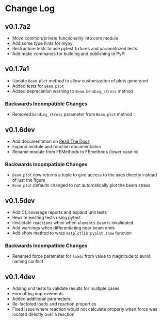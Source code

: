 # Change Log

## v0.1.7a2
- Move common/private functionality into core module
- Add some type hints for mypy
- Restructure tests to use pytest fixtures and parametrized tests
- Add make commands for building and publishing to PyPi

## v0.1.7a1
- Update `Beam.plot` method to allow customization of plots generated
- Added tests for `Beam.plot`
- Added depreciation warning to `Beam.bending_stress` method

### Backwards Incompatible Changes 
- Removed `bending_stress` parameter from `Beam.plot` method
    

## v0.1.6dev
 - Add documentation on [Read The Docs](https://femethods.readthedocs.io/en/latest/index.html)
 - Expand module and function documentation
 - Rename module from FEMethods to FEmethods (lower case m)

### Backwards Incompatible Changes
 - `Beam.plot` now returns a tuple to give access to the axes directly instead of just the figure
 - `Beam.plot` defaults changed to not automatically plot the beam stress

## v0.1.5dev
 - Add CI, coverage reports and expand unit tests
 - Rewrite existing tests using pytest
 - Invalidate `reactions` when when `elements.Beam` is invalidated
 - Add warnings when differentiating near beam ends
 - Add show method to wrap `matplotlib.pyplot.show` function

### Backwards Incompatible Changes
 - Renamed force parameter for `loads` from value to magnitude to avoid naming conflict

## v0.1.4dev
 - Adding unit tests to validate results for multiple cases
 - Formatting improvements
 - Added additional parameters
 - Re-factored loads and reaction properties
 - Fixed issue where reaction would not calculate properly when force was
   located directly over a reaction
